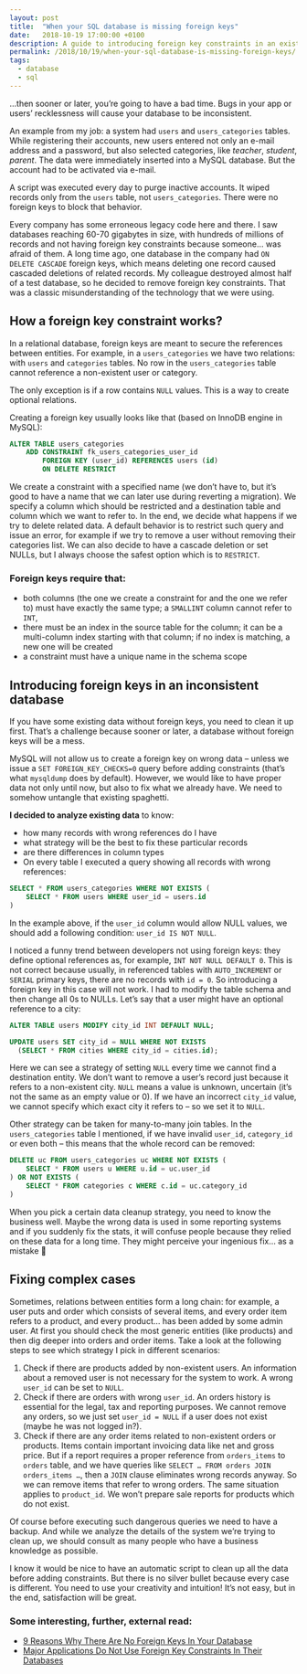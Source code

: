 ```yaml
---
layout: post
title:  "When your SQL database is missing foreign keys"
date:   2018-10-19 17:00:00 +0100
description: A guide to introducing foreign key constraints in an existing SQL database. You will learn how to fix erroneous data which does not apply to the constraints.
permalink: /2018/10/19/when-your-sql-database-is-missing-foreign-keys/
tags:
  - database
  - sql
---
```


…then sooner or later, you’re going to have a bad time. Bugs in your app or users’ recklessness will cause your database to be inconsistent.

An example from my job: a system had `users` and `users_categories` tables. While registering their accounts, new users entered not only an e-mail address and a password, but also selected categories, like *teacher*, *student*, *parent*. The data were immediately inserted into a MySQL database. But the account had to be activated via e-mail.

A script was executed every day to purge inactive accounts. It wiped records only from the `users` table, not `users_categories`. There were no foreign keys to block that behavior.

Every company has some erroneous legacy code here and there. I saw databases reaching 60-70 gigabytes in size, with hundreds of millions of records and not having foreign key constraints because someone… was afraid of them. A long time ago, one database in the company had `ON DELETE CASCADE` foreign keys, which means deleting one record caused cascaded deletions of related records. My colleague destroyed almost half of a test database, so he decided to remove foreign key constraints. That was a classic misunderstanding of the technology that we were using.

## How a foreign key constraint works?

In a relational database, foreign keys are meant to secure the references between entities. For example, in a `users_categories` we have two relations: with `users` and `categories` tables. No row in the `users_categories` table cannot reference a non-existent user or category.

The only exception is if a row contains `NULL` values. This is a way to create optional relations.

Creating a foreign key usually looks like that (based on InnoDB engine in MySQL):

```sql
ALTER TABLE users_categories
    ADD CONSTRAINT fk_users_categories_user_id
        FOREIGN KEY (user_id) REFERENCES users (id)
        ON DELETE RESTRICT
```

We create a constraint with a specified name (we don’t have to, but it’s good to have a name that we can later use during reverting a migration). We specify a column which should be restricted and a destination table and column which we want to refer to. In the end, we decide what happens if we try to delete related data. A default behavior is to restrict such query and issue an error, for example if we try to remove a user without removing their categories list. We can also decide to have a cascade deletion or set NULLs, but I always choose the safest option which is to `RESTRICT`.

### Foreign keys require that:

* both columns (the one we create a constraint for and the one we refer to) must have exactly the same type; a `SMALLINT` column cannot refer to `INT`,
* there must be an index in the source table for the column; it can be a multi-column index starting with that column; if no index is matching, a new one will be created
* a constraint must have a unique name in the schema scope

## Introducing foreign keys in an inconsistent database

If you have some existing data without foreign keys, you need to clean it up first. That’s a challenge because sooner or later, a database without foreign keys will be a mess.

MySQL will not allow us to create a foreign key on wrong data – unless we issue a `SET FOREIGN_KEY_CHECKS=0` query before adding constraints (that’s what `mysqldump` does by default). However, we would like to have proper data not only until now, but also to fix what we already have. We need to somehow untangle that existing spaghetti.

**I decided to analyze existing data** to know:

* how many records with wrong references do I have
* what strategy will be the best to fix these particular records
* are there differences in column types
* On every table I executed a query showing all records with wrong references:

```sql
SELECT * FROM users_categories WHERE NOT EXISTS (
    SELECT * FROM users WHERE user_id = users.id
)
```

In the example above, if the `user_id` column would allow NULL values, we should add a following condition: `user_id IS NOT NULL`.

I noticed a funny trend between developers not using foreign keys: they define optional references as, for example, `INT NOT NULL DEFAULT 0`. This is not correct because usually, in referenced tables with `AUTO_INCREMENT` or `SERIAL` primary keys, there are no records with `id = 0`. So introducing a foreign key in this case will not work. I had to modify the table schema and then change all 0s to NULLs. Let’s say that a user might have an optional reference to a city:

```sql
ALTER TABLE users MODIFY city_id INT DEFAULT NULL;

UPDATE users SET city_id = NULL WHERE NOT EXISTS
  (SELECT * FROM cities WHERE city_id = cities.id);
```

Here we can see a strategy of setting `NULL` every time we cannot find a destination entity. We don’t want to remove a user’s record just because it refers to a non-existent city. `NULL` means a value is unknown, uncertain (it’s not the same as an empty value or 0). If we have an incorrect `city_id` value, we cannot specify which exact city it refers to – so we set it to `NULL`.

Other strategy can be taken for many-to-many join tables. In the `users_categories` table I mentioned, if we have invalid `user_id`, `category_id` or even both – this means that the whole record can be removed:

```sql
DELETE uc FROM users_categories uc WHERE NOT EXISTS (
    SELECT * FROM users u WHERE u.id = uc.user_id
) OR NOT EXISTS (
    SELECT * FROM categories c WHERE c.id = uc.category_id
)
```

When you pick a certain data cleanup strategy, you need to know the business well. Maybe the wrong data is used in some reporting systems and if you suddenly fix the stats, it will confuse people because they relied on these data for a long time. They might perceive your ingenious fix… as a mistake 🙂

## Fixing complex cases

Sometimes, relations between entities form a long chain: for example, a user puts and order which consists of several items, and every order item refers to a product, and every product… has been added by some admin user. At first you should check the most generic entities (like products) and then dig deeper into orders and order items. Take a look at the following steps to see which strategy I pick in different scenarios:

1. Check if there are products added by non-existent users. An information about a removed user is not necessary for the system to work. A wrong `user_id` can be set to `NULL`.
2. Check if there are orders with wrong `user_id`. An orders history is essential for the legal, tax and reporting purposes. We cannot remove any orders, so we just set `user_id = NULL` if a user does not exist (maybe he was not logged in?).
3. Check if there are any order items related to non-existent orders or products. Items contain important invoicing data like net and gross price. But if a report requires a proper reference from `orders_items` to `orders` table, and we have queries like `SELECT … FROM orders JOIN orders_items …`, then a `JOIN` clause eliminates wrong records anyway. So we can remove items that refer to wrong orders. The same situation applies to `product_id`. We won’t prepare sale reports for products which do not exist.

Of course before executing such dangerous queries we need to have a backup. And while we analyze the details of the system we’re trying to clean up, we should consult as many people who have a business knowledge as possible.

I know it would be nice to have an automatic script to clean up all the data before adding constraints. But there is no silver bullet because every case is different. You need to use your creativity and intuition! It’s not easy, but in the end, satisfaction will be great.

### Some interesting, further, external read:

* [9 Reasons Why There Are No Foreign Keys In Your Database](https://dataedo.com/blog/why-there-are-no-foreign-keys-in-your-database-referential-integrity-checks)
* [Major Applications Do Not Use Foreign Key Constraints In Their Databases](https://dataedo.com/blog/major-applications-do-not-use-foreign-key-constraints-in-their-databases-oracle-microsoft-sap)
